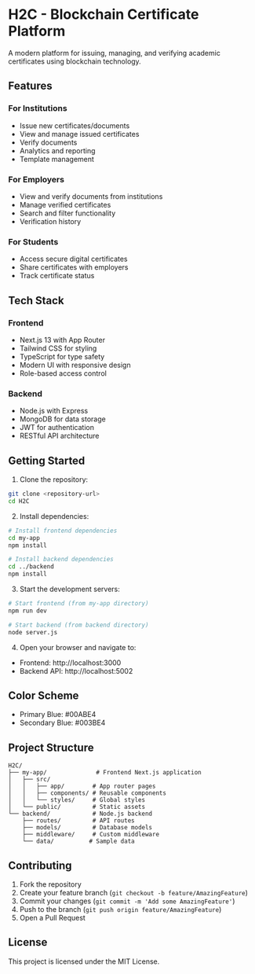 # H2C - Blockchain Certificate Platform

A modern platform for issuing, managing, and verifying academic certificates using blockchain technology.

## Features

### For Institutions
- Issue new certificates/documents
- View and manage issued certificates
- Verify documents
- Analytics and reporting
- Template management

### For Employers
- View and verify documents from institutions
- Manage verified certificates
- Search and filter functionality
- Verification history

### For Students
- Access secure digital certificates
- Share certificates with employers
- Track certificate status

## Tech Stack

### Frontend
- Next.js 13 with App Router
- Tailwind CSS for styling
- TypeScript for type safety
- Modern UI with responsive design
- Role-based access control

### Backend
- Node.js with Express
- MongoDB for data storage
- JWT for authentication
- RESTful API architecture

## Getting Started

1. Clone the repository:
```bash
git clone <repository-url>
cd H2C
```

2. Install dependencies:
```bash
# Install frontend dependencies
cd my-app
npm install

# Install backend dependencies
cd ../backend
npm install
```

3. Start the development servers:
```bash
# Start frontend (from my-app directory)
npm run dev

# Start backend (from backend directory)
node server.js
```

4. Open your browser and navigate to:
- Frontend: http://localhost:3000
- Backend API: http://localhost:5002

## Color Scheme
- Primary Blue: #00ABE4
- Secondary Blue: #003BE4

## Project Structure
```
H2C/
├── my-app/              # Frontend Next.js application
│   ├── src/
│   │   ├── app/        # App router pages
│   │   ├── components/ # Reusable components
│   │   └── styles/     # Global styles
│   └── public/         # Static assets
└── backend/            # Node.js backend
    ├── routes/         # API routes
    ├── models/         # Database models
    ├── middleware/     # Custom middleware
    └── data/          # Sample data
```

## Contributing
1. Fork the repository
2. Create your feature branch (`git checkout -b feature/AmazingFeature`)
3. Commit your changes (`git commit -m 'Add some AmazingFeature'`)
4. Push to the branch (`git push origin feature/AmazingFeature`)
5. Open a Pull Request

## License
This project is licensed under the MIT License.
